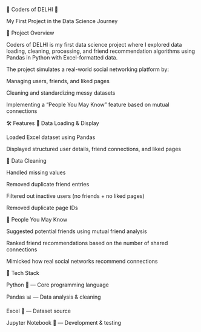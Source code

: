 🌟 Coders of DELHI 🚀

My First Project in the Data Science Journey

📌 Project Overview

Coders of DELHI is my first data science project where I explored data loading, cleaning, processing, and friend recommendation algorithms using Pandas in Python with Excel-formatted data.

The project simulates a real-world social networking platform by:

Managing users, friends, and liked pages

Cleaning and standardizing messy datasets

Implementing a “People You May Know” feature based on mutual connections

🛠 Features
🔹 Data Loading & Display

Loaded Excel dataset using Pandas

Displayed structured user details, friend connections, and liked pages

🔹 Data Cleaning

Handled missing values

Removed duplicate friend entries

Filtered out inactive users (no friends + no liked pages)

Removed duplicate page IDs

🔹 People You May Know

Suggested potential friends using mutual friend analysis

Ranked friend recommendations based on the number of shared connections

Mimicked how real social networks recommend connections

📂 Tech Stack

Python 🐍 — Core programming language

Pandas 📊 — Data analysis & cleaning

Excel 📄 — Dataset source

Jupyter Notebook 📒 — Development & testing
